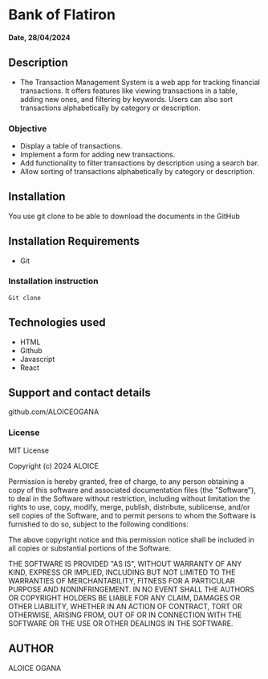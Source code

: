 # Bank of Flatiron

#### Date, 28/04/2024

## Description

- The Transaction Management System is a web app for tracking financial transactions. It offers features like viewing transactions in a table, adding new ones, and filtering by keywords. Users can also sort transactions alphabetically by category or description.

### Objective

- Display a table of transactions.
- Implement a form for adding new transactions.
- Add functionality to filter transactions by description using a search bar.
- Allow sorting of transactions alphabetically by category or description.

## Installation

You use git clone to be able to download the documents in the GitHub

## Installation Requirements

- Git

### Installation instruction

```
Git clone

```

## Technologies used

- HTML
- Github
- Javascript
- React

## Support and contact details

github.com/ALOICEOGANA

### License

MIT License

Copyright (c) 2024 ALOICE

Permission is hereby granted, free of charge, to any person obtaining a copy
of this software and associated documentation files (the "Software"), to deal
in the Software without restriction, including without limitation the rights
to use, copy, modify, merge, publish, distribute, sublicense, and/or sell
copies of the Software, and to permit persons to whom the Software is
furnished to do so, subject to the following conditions:

The above copyright notice and this permission notice shall be included in all
copies or substantial portions of the Software.

THE SOFTWARE IS PROVIDED "AS IS", WITHOUT WARRANTY OF ANY KIND, EXPRESS OR
IMPLIED, INCLUDING BUT NOT LIMITED TO THE WARRANTIES OF MERCHANTABILITY,
FITNESS FOR A PARTICULAR PURPOSE AND NONINFRINGEMENT. IN NO EVENT SHALL THE
AUTHORS OR COPYRIGHT HOLDERS BE LIABLE FOR ANY CLAIM, DAMAGES OR OTHER
LIABILITY, WHETHER IN AN ACTION OF CONTRACT, TORT OR OTHERWISE, ARISING FROM,
OUT OF OR IN CONNECTION WITH THE SOFTWARE OR THE USE OR OTHER DEALINGS IN THE
SOFTWARE.

## AUTHOR

ALOICE OGANA

